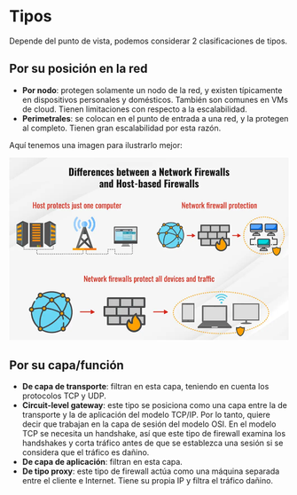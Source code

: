 # Tipos

Depende del punto de vista, podemos considerar 2 clasificaciones de tipos.

## Por su posición en la red

* **Por nodo**: protegen solamente un nodo de la red, y existen típicamente en dispositivos personales y domésticos. También son comunes en VMs de cloud. Tienen limitaciones con respecto a la escalabilidad.
* **Perimetrales**: se colocan en el punto de entrada a una red, y la protegen al completo. Tienen gran escalabilidad por esta razón.

Aquí tenemos una imagen para ilustrarlo mejor:

![36](../images/conceptos/36.webp)

## Por su capa/función

* **De capa de transporte**: filtran en esta capa, teniendo en cuenta los protocolos TCP y UDP.
* **Circuit-level gateway**: este tipo se posiciona como una capa entre la de transporte y la de aplicación del modelo TCP/IP. Por lo tanto, quiere decir que trabajan en la capa de sesión del modelo OSI. En el modelo TCP se necesita un handshake, así que este tipo de firewall examina los handshakes y corta tráfico antes de que se establezca una sesión si se considera que el tráfico es dañino.
* **De capa de aplicación**: filtran en esta capa.
* **De tipo proxy**: este tipo de firewall actúa como una máquina separada entre el cliente e Internet. Tiene su propia IP y filtra el tráfico dañino.
